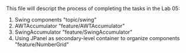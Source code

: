 This file will descript the process of completing the tasks in the Lab 05:
1. Swing components "topic/swing"
2. AWTAccumulator "feature/AWTAccumulator"
3. SwingAccumulator "feature/SwingAccumulator"
4. Using JPanel as secondary-level container to organize components "feature/NumberGrid"